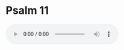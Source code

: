 # Psalm 11

<audio controls>
  <source src="https://openbible.com/audio/hays/BSB_19_Psa_011_H.mp3" type="audio/mp3" />
  <a href="https://openbible.com/audio/hays/BSB_19_Psa_011_H.mp3" download="https://openbible.com/audio/hays/BSB_19_Psa_011_H.mp3">Download MP3 audio</a>.
</audio>

<!--@include: @/bible/translations/bsb/19_psa/verses/011.md-->